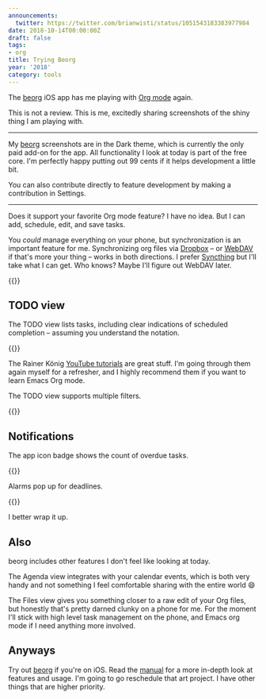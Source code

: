 ```yaml
---
announcements:
  twitter: https://twitter.com/brianwisti/status/1051543183383977984
date: 2018-10-14T00:00:00Z
draft: false
tags:
- org
title: Trying Beorg
year: '2018'
category: tools
---
```



The [beorg][] iOS app has me playing with [Org mode][] again.

<!--more-->

[beorg]: https://beorgapp.com/
[Org mode]: https://orgmode.org/

This is not a review. This is me, excitedly sharing screenshots of the shiny thing I am playing with.

****

My [beorg][] screenshots are in the Dark theme, which is currently the only paid add-on for the app.
All functionality I look at today is part of the free core.
I'm perfectly happy putting out 99 cents if it helps development a little bit.

You can also contribute directly to feature development by making a contribution in Settings.

****

Does it support your favorite Org mode feature? I have no idea. But I can add, schedule, edit, and save tasks.

You *could* manage everything on your phone, but synchronization is an important feature for me. Synchronizing
org files via [Dropbox][] – or [WebDAV][] if that's more your thing – works in both directions.  I prefer
[Syncthing][] but I'll take what I can get. Who knows? Maybe I'll figure out WebDAV later.

[Dropbox]: https://www.dropbox.com/
[WebDAV]: https://en.wikipedia.org/wiki/WebDAV
[Syncthing]: https://syncthing.net/

{{<show-figure
  image="emacs-synced.png"
  description="Emacs showing task added in beorg">}}

## TODO view

The TODO view lists tasks, including clear indications of scheduled completion – assuming you understand the
notation.

{{<show-figure
  image="agenda-view.png"
  description="TODO view">}}

The Rainer König [YouTube tutorials][] are great stuff. I'm going through them again myself for a refresher,
and I highly recommend them if you want to learn Emacs Org mode.

[YouTube tutorials]: https://www.youtube.com/watch?v=sQS06Qjnkcc&list=PLVtKhBrRV_ZkPnBtt_TD1Cs9PJlU0IIdE

The TODO view supports multiple filters.

{{<show-figure
  image="agenda-filtered.png"
  description="Filtered TODO view">}}

## Notifications

The app icon badge shows the count of overdue tasks.

{{<show-figure
  image="notifications.jpg"
  description="Overdue count shown on app icon">}}

Alarms pop up for deadlines.

{{<show-figure
  image="alarm.png"
  description="Alarm for this blog post">}}

I better wrap it up.

## Also

beorg includes other features I don't feel like looking at today.

The Agenda view integrates with your calendar events, which is both very handy and not
something I feel comfortable sharing with the entire world :smile:

The Files view gives you something closer to a raw edit of your Org files, but honestly that's pretty darned
clunky on a phone for me. For the moment I'll stick with high level task management on the phone, and Emacs
org mode if I need anything more involved.

## Anyways

Try out [beorg][] if you're on iOS. Read the [manual][] for a more in-depth look at features and usage. I'm
going to go reschedule that art project. I have other things that are higher priority.

[manual]: https://beorgapp.com/manual/

